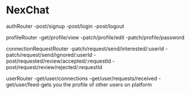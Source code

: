 # NexChat
authRouter
-post/signup
-post/login
-post/logout

profileRouter
-get/profile/view
-patch/profile/edit
-patch/profile/password

connectionRequestRouter
-patch/request/send/interested/:userId
-patch/request/send/ignored/:userId
-post/requested/review/accepted/:requestId
-post/request/review/rejected/:requestId

userRouter
-get/user/connections
-get/user/requests/received
-get/user/feed-gets you the profile of other users on platform

